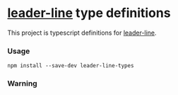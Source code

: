 [leader-line] type definitions
====

This project is typescript definitions for [leader-line].

### Usage
```
npm install --save-dev leader-line-types
```

### Warning


[leader-line]: https://github.com/anseki/leader-line
